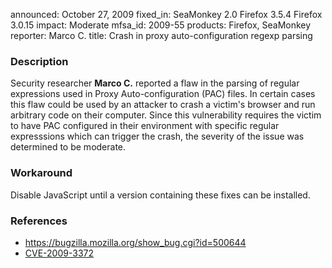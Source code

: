 announced: October 27, 2009
fixed_in: SeaMonkey 2.0
          Firefox 3.5.4
          Firefox 3.0.15
impact: Moderate
mfsa_id: 2009-55
products: Firefox, SeaMonkey
reporter: Marco C.
title: Crash in proxy auto-configuration regexp parsing

<h3>Description</h3>

<p>Security researcher <strong>Marco C.</strong> reported a flaw in
the parsing of regular expressions used in Proxy Auto-configuration
(PAC) files.  In certain cases this flaw could be used by an attacker
to crash a victim's browser and run arbitrary code on their computer.
Since this vulnerability requires the victim to have PAC configured in
their environment with specific regular expresssions which can trigger
the crash, the severity of the issue was determined to be
moderate.</p>

<h3>Workaround</h3>

<p>Disable JavaScript until a version containing these fixes can be
installed.</p>

<h3>References</h3>

<ul>
  <li><a href="https://bugzilla.mozilla.org/show_bug.cgi?id=500644">https://bugzilla.mozilla.org/show_bug.cgi?id=500644</a></li>
  <li><a class="ex-ref" href="http://cve.mitre.org/cgi-bin/cvename.cgi?name=CVE-2009-3372">CVE-2009-3372</a></li>
</ul>




